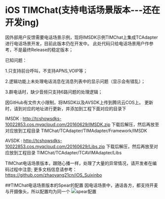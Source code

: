 # iOS TIMChat(支持电话场景版本---还在开发ing)
因外部用户反馈需要电话场景示例，现将IMSDK示例TIMChat上集成TCAdapter进行电话场景开发，目前此版本仍在开发中。
此处代码只给电话场景用户作参考，不是最终Release的稳定版本；

已知问题：

1.只支持前台呼叫，不支持APNS,VOIP等；

2.逻辑功能上未处理电话消息在消息列表中的显示问题（显示会有错乱）；

3.群电话时，缺少音频只支持6路问题的处理逻辑；

因GitHub有文件大小限制，将IMSDK以及AVSDK上传到腾讯云COS上。
更新时，请到对应的地址进行更新，并添加到工程下面对应的目录下

IMSDK : http://tcshowsdks-10022853.cos.myqcloud.com/20160629/IMSDK.zip 下载后解压，然后再放至对应放到工程目录  TIMChat/TCAdapter/TIMAdapter/Framework/IMSDK

AVSDK : http://tcshowsdks-10022853.cos.myqcloud.com/20160629/Libs.zip  下载后解压，然后再放至对应放到工程目录  TIMChat/TCAdapter/TCAVIMAdapter/Libs

TIMChat电话场景版本，跟随心播一样，处理了大量的异常情况，请开发者在编码过程中注意;
更多文档信息请参考：https://github.com/zhaoyang21cn/iOS_Suixinbo

##TIMChat电话场景版本的Spear的配置
因电话场景中，通话各方，都支持开麦与开摄像头，所以配置均为同一个
![spear配置](https://raw.githubusercontent.com/zhaoyang21cn/iOS_Suixinbo/master/LiveHost.jpeg)
